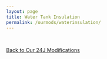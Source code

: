 ```yaml
---
layout: page
title: Water Tank Insulation
permalink: /ourmods/waterinsulation/
---
```

<br>

[Back to Our 24J Modifications](/ourmods/)

